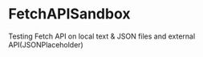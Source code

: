 # FetchAPISandbox
Testing Fetch API on local text &amp; JSON files and external API(JSONPlaceholder)
